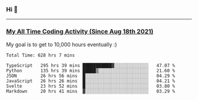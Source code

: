 ### Hi 🙂

---

### <a href="https://wakatime.com/@Eroxl">My All Time Coding Activity (Since Aug 18th 2021)</a>
My goal is to get to 10,000 hours eventually :)
<!--START_SECTION:waka-->

```text
Total Time: 628 hrs 7 mins

TypeScript   295 hrs 39 mins ███████████▓░░░░░░░░░░░░░   47.07 %
Python       135 hrs 39 mins █████▒░░░░░░░░░░░░░░░░░░░   21.60 %
JSON         26 hrs 56 mins  █░░░░░░░░░░░░░░░░░░░░░░░░   04.29 %
JavaScript   26 hrs 26 mins  █░░░░░░░░░░░░░░░░░░░░░░░░   04.21 %
Svelte       23 hrs 52 mins  █░░░░░░░░░░░░░░░░░░░░░░░░   03.80 %
Markdown     20 hrs 41 mins  ▓░░░░░░░░░░░░░░░░░░░░░░░░   03.29 %
```

<!--END_SECTION:waka-->
